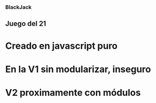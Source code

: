  ### BlackJack 

 ## Juego del 21

 # Creado en javascript puro

# En la V1 sin modularizar, inseguro

# V2 proximamente con módulos